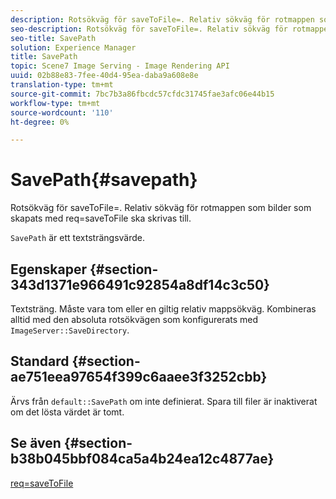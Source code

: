```yaml
---
description: Rotsökväg för saveToFile=. Relativ sökväg för rotmappen som bilder som skapats med req=saveToFile ska skrivas till.
seo-description: Rotsökväg för saveToFile=. Relativ sökväg för rotmappen som bilder som skapats med req=saveToFile ska skrivas till.
seo-title: SavePath
solution: Experience Manager
title: SavePath
topic: Scene7 Image Serving - Image Rendering API
uuid: 02b88e83-7fee-40d4-95ea-daba9a608e8e
translation-type: tm+mt
source-git-commit: 7bc7b3a86fbcdc57cfdc31745fae3afc06e44b15
workflow-type: tm+mt
source-wordcount: '110'
ht-degree: 0%

---
```



# SavePath{#savepath}

Rotsökväg för saveToFile=. Relativ sökväg för rotmappen som bilder som skapats med req=saveToFile ska skrivas till.

`SavePath` är ett textsträngsvärde.

## Egenskaper {#section-343d1371e966491c92854a8df14c3c50}

Textsträng. Måste vara tom eller en giltig relativ mappsökväg. Kombineras alltid med den absoluta rotsökvägen som konfigurerats med `ImageServer::SaveDirectory`.

## Standard {#section-ae751eea97654f399c6aaee3f3252cbb}

Ärvs från `default::SavePath` om inte definierat. Spara till filer är inaktiverat om det lösta värdet är tomt.

## Se även {#section-b38b045bbf084ca5a4b24ea12c4877ae}

[req=saveToFile](../../../../../is-api/http-ref/image-serving-api-ref/c-http-protocol-reference/c-command-reference/r-req/r-req.md#reference-907cdb4a97034db7ad94695f25552e76)
